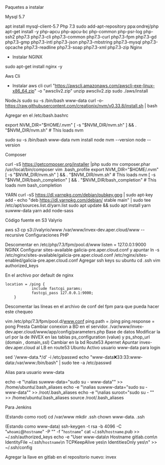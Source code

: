 Paquetes a instalar

Mysql 5.7

apt install mysql-client-5.7 
Php 7.3
sudo add-apt-repository ppa:ondrej/php
apt-get install -y php-apcu php-apcu-bc php-common php-psr-log php-ssh2 php7.3 php7.3-cli  php7.3-common php7.3-curl php7.3-fpm php7.3-gd php7.3-gmp php7.3-intl php7.3-json php7.3-mbstring php7.3-mysql php7.3-opcache php7.3-readline php7.3-soap php7.3-xml php7.3-zip
Nginx
-  Instalar NGINX

sudo apt-get install nginx -y 

Aws Cli

-  Instalar aws cli 
curl "https://awscli.amazonaws.com/awscli-exe-linux-x86_64.zip" -o "awscliv2.zip"
unzip awscliv2.zip
sudo ./aws/install

NodeJs
sudo su -s /bin/bash www-data
curl -o- https://raw.githubusercontent.com/creationix/nvm/v0.33.8/install.sh | bash

Agregar en el /etc/bash.bashrc 

export NVM_DIR="$HOME/.nvm"
[ -s "$NVM_DIR/nvm.sh" ] && \. "$NVM_DIR/nvm.sh"  # This loads nvm

sudo su -s /bin/bash www-data
nvm install node 
nvm --version
node --version


Composer

curl -sS https://getcomposer.org/installer |php
sudo mv composer.phar /usr/local/bin/composer
vim .bash_profile 
export NVM_DIR="$HOME/.nvm"
[ -s "$NVM_DIR/nvm.sh" ] && \. "$NVM_DIR/nvm.sh"  # This loads nvm
[ -s "$NVM_DIR/bash_completion" ] && \. "$NVM_DIR/bash_completion"  # This loads nvm bash_completion




YARN
curl -sS https://dl.yarnpkg.com/debian/pubkey.gpg | sudo apt-key add -
echo "deb https://dl.yarnpkg.com/debian/ stable main" | sudo tee /etc/apt/sources.list.d/yarn.list
sudo apt update && sudo apt install yarn
suwww-data
yarn add node-sass


Código fuente en S3 Valyrio

aws s3 cp s3://valyrio/www /var/www/invex-dev.aper.cloud/www --recursive 
Configuraciones 
PHP

Descomentar en /etc/php/7.3/fpm/pool.d/www
listen = 127.0.0.1:9000
NGINX
Configurar sites-available galicia-pre.aper.cloud.conf y apuntar
ln -s /etc/nginx/sites-available/galicia-pre.aper.cloud.conf /etc/nginx/sites-enabled/galicia-pre.aper.cloud.conf
Agregar ssh keys 
su ubuntu
cd .ssh
vim authorized_keys

En el archivo por default de nginx 

    location = /ping {
                include fastcgi_params;
                fastcgi_pass 127.0.0.1:9000;
        }

Descomentar las líneas en el archivo de conf del fpm para que pueda hacer este chequeo

vim /etc/php/7.3/fpm/pool.d/www.conf
ping.path = /ping
ping.response = pong
Presta
Cambiar conexion a BD en el servidor. 
/var/www/invex-dev.aper.cloud/www/app/config/parameters.php 
Base de datos
Modificar la url por la de INVEX en las tablas ps_configuration (value) y ps_shop_url (domain , domain_ssl) Cambiar en la bd 
Route53 Apernet
Apuntar invex-dev.aper.cloud al LB en route53 
Ubuntu
Activo usuario www-data para login

sed '/www-data.*/d' -i /etc/passwd
echo "www-data:x:33:33:www-data:/var/www:/bin/bash" | sudo tee -a /etc/passwd

Alias para usuario www-data

echo -e "\nalias suwww-data=\"sudo su - www-data\"" >>  /home/ubuntu/.bash_aliases
echo -e "\nalias suwww-data=\"sudo su - www-data\"" >>  /root/.bash_aliases
echo -e "\nalias suroot=\"sudo su - \"" >>  /home/ubuntu/.bash_aliases
source /root/.bash_aliases
 
Para Jenkins
 
(Estando como root)
cd /var/www
mkdir .ssh
chown www-data. .ssh
 
(Estando como www-data)
ssh-keygen -t rsa -b 4096 -C "`whoami`@`hostname`" -P "" -f "`hostname`"
cat ~/.ssh/`hostname`.pub >> ~/.ssh/authorized_keys
echo -e "User www-data\n  Hostname gitlab.com\n  IdentityFile ~/.ssh/`hostname`\n  TCPKeepAlive yes\n  IdentitiesOnly yes\n" >> ~/.ssh/config
 
Agregar la llave en gitlab en el repositorio nuevo: invex
